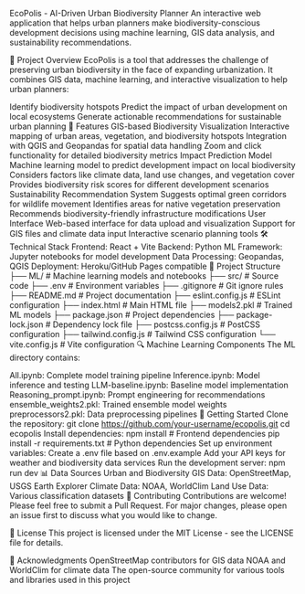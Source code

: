 EcoPolis - AI-Driven Urban Biodiversity Planner
An interactive web application that helps urban planners make biodiversity-conscious development decisions using machine learning, GIS data analysis, and sustainability recommendations.

🌿 Project Overview
EcoPolis is a tool that addresses the challenge of preserving urban biodiversity in the face of expanding urbanization. It combines GIS data, machine learning, and interactive visualization to help urban planners:

Identify biodiversity hotspots
Predict the impact of urban development on local ecosystems
Generate actionable recommendations for sustainable urban planning
🚀 Features
GIS-based Biodiversity Visualization
Interactive mapping of urban areas, vegetation, and biodiversity hotspots
Integration with QGIS and Geopandas for spatial data handling
Zoom and click functionality for detailed biodiversity metrics
Impact Prediction Model
Machine learning model to predict development impact on local biodiversity
Considers factors like climate data, land use changes, and vegetation cover
Provides biodiversity risk scores for different development scenarios
Sustainability Recommendation System
Suggests optimal green corridors for wildlife movement
Identifies areas for native vegetation preservation
Recommends biodiversity-friendly infrastructure modifications
User Interface
Web-based interface for data upload and visualization
Support for GIS files and climate data input
Interactive scenario planning tools
🛠️ Technical Stack
Frontend: React + Vite
Backend: Python
ML Framework: Jupyter notebooks for model development
Data Processing: Geopandas, QGIS
Deployment: Heroku/GitHub Pages compatible
📁 Project Structure
├── ML/                     # Machine learning models and notebooks
├── src/                    # Source code
├── .env                    # Environment variables
├── .gitignore             # Git ignore rules
├── README.md              # Project documentation
├── eslint.config.js       # ESLint configuration
├── index.html             # Main HTML file
├── models2.pkl            # Trained ML models
├── package.json           # Project dependencies
├── package-lock.json      # Dependency lock file
├── postcss.config.js      # PostCSS configuration
├── tailwind.config.js     # Tailwind CSS configuration
└── vite.config.js         # Vite configuration
🔍 Machine Learning Components
The ML directory contains:

All.ipynb: Complete model training pipeline
Inference.ipynb: Model inference and testing
LLM-baseline.ipynb: Baseline model implementation
Reasoning_prompt.ipynb: Prompt engineering for recommendations
ensemble_weights2.pkl: Trained ensemble model weights
preprocessors2.pkl: Data preprocessing pipelines
🚀 Getting Started
Clone the repository:
git clone https://github.com/your-username/ecopolis.git
cd ecopolis
Install dependencies:
npm install          # Frontend dependencies
pip install -r requirements.txt  # Python dependencies
Set up environment variables:
Create a .env file based on .env.example
Add your API keys for weather and biodiversity data services
Run the development server:
npm run dev
📊 Data Sources
Urban and Biodiversity GIS Data: OpenStreetMap, USGS Earth Explorer
Climate Data: NOAA, WorldClim
Land Use Data: Various classification datasets
🤝 Contributing
Contributions are welcome! Please feel free to submit a Pull Request. For major changes, please open an issue first to discuss what you would like to change.

📄 License
This project is licensed under the MIT License - see the LICENSE file for details.

🙏 Acknowledgments
OpenStreetMap contributors for GIS data
NOAA and WorldClim for climate data
The open-source community for various tools and libraries used in this project
